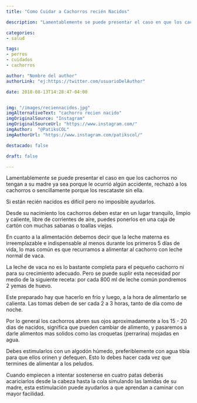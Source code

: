 ```yaml
---
title: "Como Cuidar a Cachorros recién Nacidos"

description: "Lamentablemente se puede presentar el caso en que los cachorros no tengan a su madre ya sea porque le ocurrió algún accidente, rechazó a los cachorros o sencillamente porque los rescataste sin ella."

categories:
- salud

tags:
- perros
- cuidados
- cachorros

author: "Nombre del author"
authorLink: "ej:https://twitter.com/usuarioDelAuthor"

date: 2018-08-13T14:28:47-04:00


img: "/images/reciennacidos.jpg"
imgAlternativeText: "cachorro recien nacido"
imgOriginalSource: "Instagram"
imgOriginalSourceUrl: "https://www.instagram.com/"
imgAuthor:  "@PatiksCOL" 
imgAuthorUrl: "https://www.instagram.com/patikscol/"

destacado: false

draft: false

---
```


Lamentablemente se puede presentar el caso en que los cachorros no tengan a su madre ya sea porque le ocurrió algún accidente, rechazó a los cachorros o sencillamente porque los rescataste sin ella.

 Si están recién nacidos es difícil pero no imposible ayudarlos.

Desde su nacimiento los cachorros deben estar en un lugar tranquilo, limpio y caliente, libre de corrientes de aire, puedes ponerlos en una caja de cartón con muchas sabanas o toallas viejas.

En cuanto a la alimentación debemos decir que la leche materna es irreemplazable e indispensable al menos durante los primeros 5 días de vida, lo mas común es que recurramos a alimentar al cachorro con leche normal de vaca.

La leche de vaca no es lo bastante completa para el pequeño cachorro ni para su crecimiento adecuado. Pero se puede suplir esta necesidad por medio de la siguiente receta: por cada 800 ml de leche común pondremos 2 yemas de huevo. 

Este preparado hay que hacerlo en frío y luego, a la hora de alimentarlo se calienta. Las tomas deben de ser cada 2 a 3 horas, tanto de día como de noche.

Por lo general los cachorros abren sus ojos aproximadamente a los 15 - 20 dias de nacidos, significa que pueden cambiar de alimento, y pasaremos a darle alimentos mas solidos como las croquetas (perrarina) mojadas en agua.

Debes estimularlos con un algodón húmedo, preferiblemente con agua tibia para que ellos orinen y defequen. Esto lo debes hacer cada vez que termines de alimentar a los peludos. 


Cuando empiecen a intentar sostenerse en cuatro patas deberás acariciarlos desde la cabeza hasta la cola simulando las lamidas de su madre, esta estimulación puede ayudarlos a que aprendan a caminar con mayor facilidad.